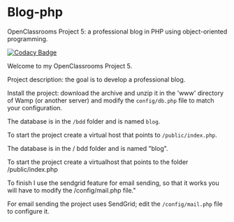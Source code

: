 # Blog-php

OpenClassrooms Project 5: a professional blog in PHP using object-oriented programming.

[![Codacy Badge](https://api.codacy.com/project/badge/Grade/ebdf191541024da1b3364534f80935af)](https://www.codacy.com/app/siggwer/Blog-php?utm_source=github.com&utm_medium=referral&utm_content=siggwer/Blog-php&utm_campaign=Badge_Grade)

Welcome to my OpenClassrooms Project 5.

Project description: the goal is to develop a professional blog.

Install the project: download the archive and unzip it in the 'www' directory of Wamp (or another server) and modify the `config/db.php` file to match your configuration.

The database is in the `/bdd` folder and is named `blog`.

To start the project create a virtual host that points to `/public/index.php`.

The database is in the / bdd folder and is named "blog".

To start the project create a virtualhost that points to the folder /public/index.php

To finish I use the sendgrid feature for email sending, so that it works you will have to modify the /config/mail.php file."

For email sending the project uses SendGrid; edit the `/config/mail.php` file to configure it.


